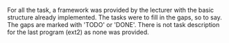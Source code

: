 For all the task, a framework was provided by the lecturer with the basic structure already implemented. The tasks were to fill in the gaps, so to say. The gaps are marked with 'TODO' or 'DONE'. There is not task description for the last program (ext2) as none was provided.
